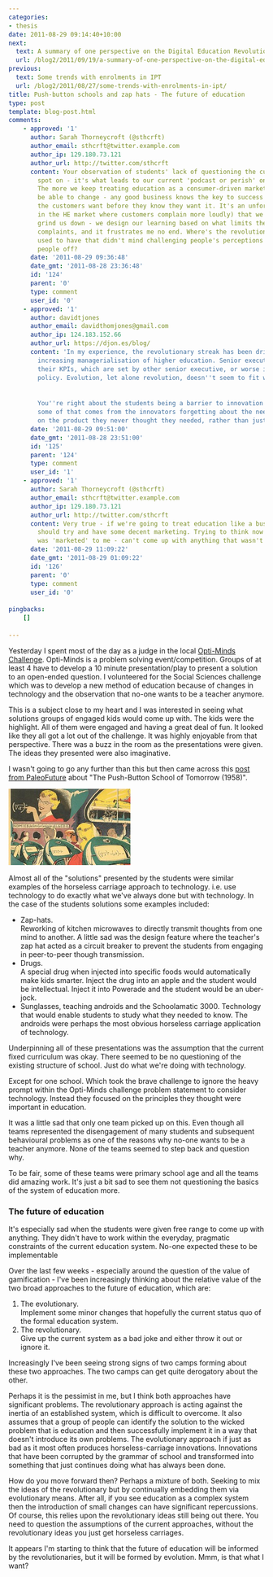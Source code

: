 ```yaml
---
categories:
- thesis
date: 2011-08-29 09:14:40+10:00
next:
  text: A summary of one perspective on the Digital Education Revolution
  url: /blog2/2011/09/19/a-summary-of-one-perspective-on-the-digital-education-revolution/
previous:
  text: Some trends with enrolments in IPT
  url: /blog2/2011/08/27/some-trends-with-enrolments-in-ipt/
title: Push-button schools and zap hats - The future of education
type: post
template: blog-post.html
comments:
    - approved: '1'
      author: Sarah Thorneycroft (@sthcrft)
      author_email: sthcrft@twitter.example.com
      author_ip: 129.180.73.121
      author_url: http://twitter.com/sthcrft
      content: Your observation of students' lack of questioning the current system is
        spot on - it's what leads to our current 'podcast or perish' online teaching model.
        The more we keep treating education as a consumer-driven market the less we will
        be able to change - any good business knows the key to success is knowing what
        the customers want before they know they want it. It's an unfortunate trait (particularly
        in the HE market where customers complain more loudly) that we let the bastards
        grind us down - we design our learning based on what limits the number of student
        complaints, and it frustrates me no end. Where's the revolutionary streak universities
        used to have that didn't mind challenging people's perceptions and pissing a few
        people off?
      date: '2011-08-29 09:36:48'
      date_gmt: '2011-08-28 23:36:48'
      id: '124'
      parent: '0'
      type: comment
      user_id: '0'
    - approved: '1'
      author: davidtjones
      author_email: davidthomjones@gmail.com
      author_ip: 124.183.152.66
      author_url: https://djon.es/blog/
      content: 'In my experience, the revolutionary streak has been driven out by the
        increasing managerialisation of higher education. Senior executive need to meet
        their KPIs, which are set by other senior executive, or worse influenced by government
        policy. Evolution, let alone revolution, doesn''t seem to fit within those constraints.
    
    
        You''re right about the students being a barrier to innovation. But I wonder if
        some of that comes from the innovators forgetting about the need to "sell" customers
        on the product they never thought they needed, rather than just dump it upon them.'
      date: '2011-08-29 09:51:00'
      date_gmt: '2011-08-28 23:51:00'
      id: '125'
      parent: '124'
      type: comment
      user_id: '1'
    - approved: '1'
      author: Sarah Thorneycroft (@sthcrft)
      author_email: sthcrft@twitter.example.com
      author_ip: 129.180.73.121
      author_url: http://twitter.com/sthcrft
      content: Very true - if we're going to treat education like a business then we really
        should try and have some decent marketing. Trying to think now about how education
        was 'marketed' to me - can't come up with anything that wasn't a social construct...
      date: '2011-08-29 11:09:22'
      date_gmt: '2011-08-29 01:09:22'
      id: '126'
      parent: '0'
      type: comment
      user_id: '0'
    
pingbacks:
    []
    
---
```

Yesterday I spent most of the day as a judge in the local [Opti-Minds Challenge](http://www.opti-minds.com). Opti-Minds is a problem solving event/competition. Groups of at least 4 have to develop a 10 minute presentation/play to present a solution to an open-ended question. I volunteered for the Social Sciences challenge which was to develop a new method of education because of changes in technology and the observation that no-one wants to be a teacher anymore.

This is a subject close to my heart and I was interested in seeing what solutions groups of engaged kids would come up with. The kids were the highlight. All of them were engaged and having a great deal of fun. It looked like they all got a lot out of the challenge. It was highly enjoyable from that perspective. There was a buzz in the room as the presentations were given. The ideas they presented were also imaginative.

I wasn't going to go any further than this but then came across this [post from PaleoFuture](http://www.paleofuture.com/blog/2011/8/24/the-push-button-school-of-tomorrow-1958.html) about "The Push-Button School of Tomorrow (1958)".

[![Push-button schools](images/6090456397_5cc65e0870_m.jpg)](http://www.flickr.com/photos/david_jones/6090456397/ "Push-button schools by David T Jones, on Flickr")

Almost all of the "solutions" presented by the students were similar examples of the horseless carriage approach to technology. i.e. use technology to do exactly what we've always done but with technology. In the case of the students solutions some examples included:

- Zap-hats.  
    Reworking of kitchen microwaves to directly transmit thoughts from one mind to another. A little sad was the design feature where the teacher's zap hat acted as a circuit breaker to prevent the students from engaging in peer-to-peer though transmission.
- Drugs.  
    A special drug when injected into specific foods would automatically make kids smarter. Inject the drug into an apple and the student would be intellectual. Inject it into Powerade and the student would be an uber-jock.
- Sunglasses, teaching androids and the Schoolamatic 3000. 
    Technology that would enable students to study what they needed to know. The androids were perhaps the most obvious horseless carriage application of technology.

Underpinning all of these presentations was the assumption that the current fixed curriculum was okay. There seemed to be no questioning of the existing structure of school. Just do what we're doing with technology.

Except for one school. Which took the brave challenge to ignore the heavy prompt within the Opti-Minds challenge problem statement to consider technology. Instead they focused on the principles they thought were important in education.

It was a little sad that only one team picked up on this. Even though all teams represented the disengagement of many students and subsequent behavioural problems as one of the reasons why no-one wants to be a teacher anymore. None of the teams seemed to step back and question why.

To be fair, some of these teams were primary school age and all the teams did amazing work. It's just a bit sad to see them not questioning the basics of the system of education more.

### The future of education

It's especially sad when the students were given free range to come up with anything. They didn't have to work within the everyday, pragmatic constraints of the current education system. No-one expected these to be implementable

Over the last few weeks - especially around the question of the value of gamification - I've been increasingly thinking about the relative value of the two broad approaches to the future of education, which are:

1. The evolutionary.  
    Implement some minor changes that hopefully the current status quo of the formal education system.
2. The revolutionary.  
    Give up the current system as a bad joke and either throw it out or ignore it.

Increasingly I've been seeing strong signs of two camps forming about these two approaches. The two camps can get quite derogatory about the other.

Perhaps it is the pessimist in me, but I think both approaches have significant problems. The revolutionary approach is acting against the inertia of an established system, which is difficult to overcome. It also assumes that a group of people can identify the solution to the wicked problem that is education and then successfully implement it in a way that doesn't introduce its own problems. The evolutionary approach if just as bad as it most often produces horseless-carriage innovations. Innovations that have been corrupted by the grammar of school and transformed into something that just continues doing what has always been done.

How do you move forward then? Perhaps a mixture of both. Seeking to mix the ideas of the revolutionary but by continually embedding them via evolutionary means. After all, if you see education as a complex system then the introduction of small changes can have significant repercussions. Of course, this relies upon the revolutionary ideas still being out there. You need to question the assumptions of the current approaches, without the revolutionary ideas you just get horseless carriages.

It appears I'm starting to think that the future of education will be informed by the revolutionaries, but it will be formed by evolution. Mmm, is that what I want?
